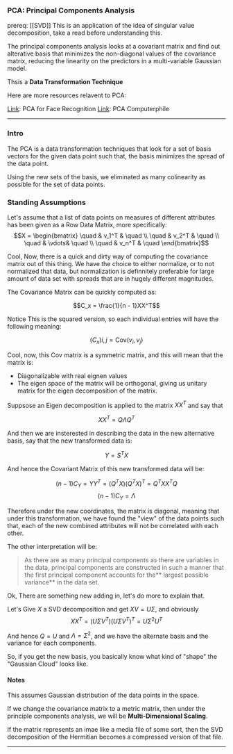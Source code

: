 ### PCA: Principal Components Analysis 

prereq: [[SVD]] This is an application of the idea of singular value decomposition, take a read before understanding this. 

The principal components analysis looks at a covariant matrix and find out alterative basis that minimizes the non-diagonal values of the covariance matrix, reducing the linearity on the predictors in a multi-variable Gaussian model.

Thsis a **Data Transformation Technique**

Here are more resources relavent to PCA: 

[Link](https://www.youtube.com/watch?v=8BTv-KZ2Bh8&ab_channel=AMATH301): PCA for Face Recognition
[Link](https://www.youtube.com/watch?v=TJdH6rPA-TI&ab_channel=Computerphile): PCA Computerphile

---

### Intro
The PCA is a data transformation techniques that look for a set of basis vectors for the given data point such that, the basis minimizes the spread of the data point. 

Using the new sets of the basis, we eliminated as many colinearity as possible for the set of data points. 

### Standing Assumptions 

Let's assume that a list of data points on measures of different attributes has been given as a Row Data Matrix, more specifically: 
$$X = \begin{bmatrix}
\quad & v_1^T & \quad \\ 
\quad & v_2^T & \quad \\
\quad & \vdots& \quad \\
\quad & v_n^T & \quad
\end{bmatrix}$$

Cool, Now, there is a quick and dirty way of computing the covariance matrix out of this thing. We have the choice to either normalize, or to not normalized that data, but normalization is definnitely preferable for large amount of data set with spreads that are in hugely different magnitudes. 

The Covariance Matrix can be quickly computed as: 

$$C_x = \frac{1}{n - 1}XX^T$$

Notice This is the squared version, so each individual entries will have the following meaning: 

$$(C_x){i, j} = \text{Cov}(v_i, v_j)$$

Cool, now, this Cov matrix is a symmetric matrix, and this will mean that the matrix is: 

* Diagonalizable with real eignen values 
* The eigen space of the matrix will be orthogonal, giving us unitary matrix for the eigen decomposition of the matrix. 


Suppsose an Eigen decomposition is applied to the matrix $XX^T$ and say that 

$$XX^T = Q\Lambda Q^T$$

And then we are insterested in describing the data in the new alternative basis, say that the new transformed data is: 

$$
Y = S^TX
$$

And hence the Covariant Matrix of this new transformed data will be: 

$$
(n - 1)C_Y = YY^T = (Q^TX)(Q^TX)^T
= Q^TXX^TQ
$$
$$
(n - 1)C_Y = \Lambda
$$

Therefore under the new coordinates, the matrix is diagonal, meaning that under this transformation, we have found the "view" of the data points such that, each of the new combined attributes will not be correlated with each other. 

The other interpretation will be: 

> As there are as many principal components as there are variables in the data, principal components are constructed in such a manner that the first principal component accounts for the** largest possible variance** in the data set.

Ok, There are something new adding in, let's do more to explain that. 

Let's Give $X$ a SVD decomposition and get $XV = U\Sigma$, and obviously 
$$
XX^T = (U\Sigma V^T)(U\Sigma V^T)^T = U\Sigma^2 U^T
$$

And hence $Q = U$ and $\Lambda = \Sigma^2$, and we have the alternate basis and the variance for each components. 


So, if you get the new basis, you basically know what kind of "shape" the "Gaussian Cloud" looks like. 

#### Notes

This assumes Gaussian distribution of the data points in the space. 

If we change the covariance matrix to a metric matrix, then under the principle components analysis, we will be **Multi-Dimensional Scaling**. 

If the matrix represents an imae like a media file of some sort, then the SVD decomposition of the Hermitian becomes a compressed version of that file. 

--- 

